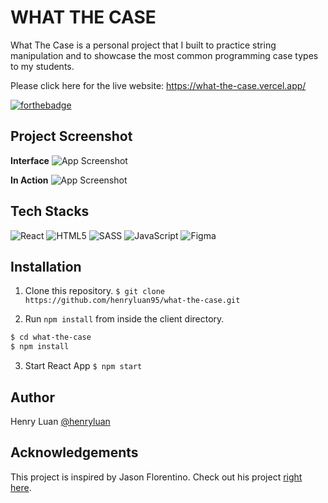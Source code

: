 # WHAT THE CASE

What The Case is a personal project that I built to practice string manipulation and to showcase the most common programming case types to my students.

Please click here for the live website: https://what-the-case.vercel.app/

[![forthebadge](https://forthebadge.com/images/badges/built-with-love.svg)](https://forthebadge.com)

## Project Screenshot

**Interface**
![App Screenshot](https://firebasestorage.googleapis.com/v0/b/personal-e4e76.appspot.com/o/what%20the%20case%2FScreen%20Shot%202022-07-14%20at%2012.03.47%20PM.png?alt=media&token=ebb45e75-e870-490f-ace7-d8146512c634)

**In Action**
![App Screenshot](https://firebasestorage.googleapis.com/v0/b/personal-e4e76.appspot.com/o/what%20the%20case%2FScreen%20Shot%202022-07-14%20at%2012.09.07%20PM.png?alt=media&token=6aec9fc6-bed5-41d5-8bac-2e1797c33f1a)


## Tech Stacks
![React](https://img.shields.io/badge/react-%2320232a.svg?style=for-the-badge&logo=react&logoColor=%2361DAFB)
![HTML5](https://img.shields.io/badge/html5-%23E34F26.svg?style=for-the-badge&logo=html5&logoColor=white)
![SASS](https://img.shields.io/badge/SASS-hotpink.svg?style=for-the-badge&logo=SASS&logoColor=white)
![JavaScript](https://img.shields.io/badge/javascript-%23323330.svg?style=for-the-badge&logo=javascript&logoColor=%23F7DF1E)
![Figma](https://img.shields.io/badge/figma-%23F24E1E.svg?style=for-the-badge&logo=figma&logoColor=white)


## Installation

1. Clone this repository.
```$ git clone https://github.com/henryluan95/what-the-case.git```


2. Run `npm install` from inside the client directory.


```bash
$ cd what-the-case
$ npm install
```

3. Start React App
```$ npm start```

## Author

Henry Luan [@henryluan](https://github.com/henryluan95)

## Acknowledgements

This project is inspired by Jason Florentino. Check out his project [right here](https://github.com/jasonflorentino/caser-app).
